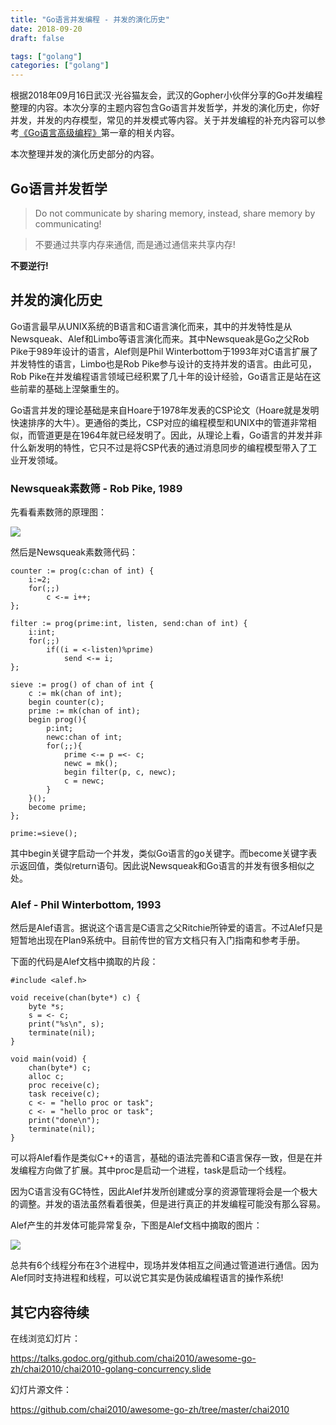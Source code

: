 ```yaml
---
title: "Go语言并发编程 - 并发的演化历史"
date: 2018-09-20
draft: false

tags: ["golang"]
categories: ["golang"]
---
```


根据2018年09月16日武汉·光谷猫友会，武汉的Gopher小伙伴分享的Go并发编程整理的内容。本次分享的主题内容包含Go语言并发哲学，并发的演化历史，你好并发，并发的内存模型，常见的并发模式等内容。关于并发编程的补充内容可以参考[《Go语言高级编程》](https://github.com/chai2010/advanced-go-programming-book)第一章的相关内容。

本次整理并发的演化历史部分的内容。

<!--more-->

## Go语言并发哲学

> Do not communicate by sharing memory, instead, share memory by communicating!

> 不要通过共享内存来通信, 而是通过通信来共享内存!

**不要逆行!**

## 并发的演化历史

Go语言最早从UNIX系统的B语言和C语言演化而来，其中的并发特性是从Newsqueak、Alef和Limbo等语言演化而来。其中Newsqueak是Go之父Rob Pike于989年设计的语言，Alef则是Phil Winterbottom于1993年对C语言扩展了并发特性的语言，Limbo也是Rob Pike参与设计的支持并发的语言。由此可见，Rob Pike在并发编程语言领域已经积累了几十年的设计经验，Go语言正是站在这些前辈的基础上涅槃重生的。

Go语言并发的理论基础是来自Hoare于1978年发表的CSP论文（Hoare就是发明快速排序的大牛）。更通俗的类比，CSP对应的编程模型和UNIX中的管道非常相似，而管道更是在1964年就已经发明了。因此，从理论上看，Go语言的并发并非什么新发明的特性，它只不过是将CSP代表的通过消息同步的编程模型带入了工业开发领域。

### Newsqueak素数筛 - Rob Pike, 1989

先看看素数筛的原理图：

![](https://raw.githubusercontent.com/chai2010/awesome-go-zh/master/chai2010/chai2010-golang-concurrency/prime-sieve.png)

然后是Newsqueak素数筛代码：

```
counter := prog(c:chan of int) {
	i:=2;
	for(;;)
		c <-= i++;
};

filter := prog(prime:int, listen, send:chan of int) {
	i:int;
	for(;;)
		if((i = <-listen)%prime)
			send <-= i;
};

sieve := prog() of chan of int {
	c := mk(chan of int);
	begin counter(c);
	prime := mk(chan of int);
	begin prog(){
		p:int;
		newc:chan of int;
		for(;;){
			prime <-= p =<- c;
			newc = mk();
			begin filter(p, c, newc);
			c = newc;
		}
	}();
	become prime;
};

prime:=sieve();
```

其中begin关键字启动一个并发，类似Go语言的go关键字。而become关键字表示返回值，类似return语句。因此说Newsqueak和Go语言的并发有很多相似之处。

### Alef - Phil Winterbottom, 1993

然后是Alef语言。据说这个语言是C语言之父Ritchie所钟爱的语言。不过Alef只是短暂地出现在Plan9系统中。目前传世的官方文档只有入门指南和参考手册。

下面的代码是Alef文档中摘取的片段：

```
#include <alef.h>

void receive(chan(byte*) c) {
    byte *s;
    s = <- c;
    print("%s\n", s);
    terminate(nil);
}

void main(void) {
    chan(byte*) c;
    alloc c;
    proc receive(c);
    task receive(c);
    c <- = "hello proc or task";
    c <- = "hello proc or task";
    print("done\n");
    terminate(nil);
}
```

可以将Alef看作是类似C++的语言，基础的语法完善和C语言保存一致，但是在并发编程方向做了扩展。其中proc是启动一个进程，task是启动一个线程。

因为C语言没有GC特性，因此Alef并发所创建或分享的资源管理将会是一个极大的调整。并发的语法虽然看着很美，但是进行真正的并发编程可能没有那么容易。

Alef产生的并发体可能异常复杂，下图是Alef文档中摘取的图片：

![](https://raw.githubusercontent.com/chai2010/awesome-go-zh/master/chai2010/chai2010-golang-concurrency/alef.png)

总共有6个线程分布在3个进程中，现场并发体相互之间通过管道进行通信。因为Alef同时支持进程和线程，可以说它其实是伪装成编程语言的操作系统!

## 其它内容待续

在线浏览幻灯片：

https://talks.godoc.org/github.com/chai2010/awesome-go-zh/chai2010/chai2010-golang-concurrency.slide

幻灯片源文件：

https://github.com/chai2010/awesome-go-zh/tree/master/chai2010

